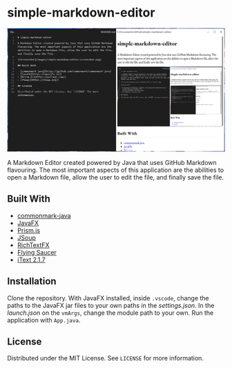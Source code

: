 # simple-markdown-editor

<p align="center">
  <img src="images/simple-markdown-editor-screenshot.png" />
</p>

A Markdown Editor created powered by Java that uses GitHub Markdown flavouring. The most important aspects of this application are the abilities to open a Markdown file, allow the user to edit the file, and finally save the file.

## Built With

- [commonmark-java](https://github.com/commonmark/commonmark-java)
- [JavaFX](https://openjfx.io/)
- [Prism.js](https://prismjs.com/)
- [JSoup](https://jsoup.org/)
- [RichTextFX](https://github.com/FXMisc/RichTextFX)
- [Flying Saucer](https://github.com/flyingsaucerproject/flyingsaucer)
- [iText 2.1.7](https://github.com/hwinkler/itext2)

## Installation

Clone the repository. With JavaFX installed, inside `.vscode`, change the paths to the JavaFX jar files to your own paths in the *settings.json*. In the *launch.json* on the `vmArgs`, change the module path to your own. Run the application with `App.java`.

## License

Distributed under the MIT License. See `LICENSE` for more information.